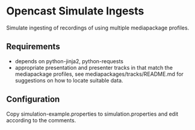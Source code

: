 # Opencast Simulate Ingests
Simulate ingesting of recordings of using multiple mediapackage profiles.

## Requirements

* depends on python-jinja2, python-requests
* appropriate presentation and presenter tracks in that match the mediapackage profiles, 
see mediapackages/tracks/README.md for suggestions on how to locate suitable data.

## Configuration

Copy simulation-example.properties to simulation.properties and edit according to the comments.